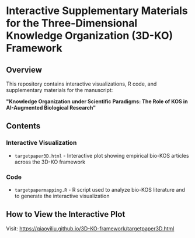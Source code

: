# Interactive Supplementary Materials for the Three-Dimensional Knowledge Organization (3D-KO) Framework
## Overview
This repository contains interactive visualizations, R code, and supplementary materials for the manuscript:

**"Knowledge Organization under Scientific Paradigms: The Role of KOS in AI-Augmented Biological Research"**

## Contents

### Interactive Visualization
- `targetpaper3D.html` - Interactive plot showing empirical bio-KOS articles across the 3D-KO framework

### Code
- `targetpapermapping.R` - R script used to analyze bio-KOS literature and to generate the interactive visualization

## How to View the Interactive Plot
Visit: https://qiaoyiliu.github.io/3D-KO-framework/targetpaper3D.html


